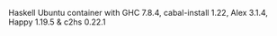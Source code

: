 Haskell Ubuntu container with GHC 7.8.4, cabal-install 1.22, Alex 3.1.4, Happy 1.19.5 & c2hs 0.22.1
